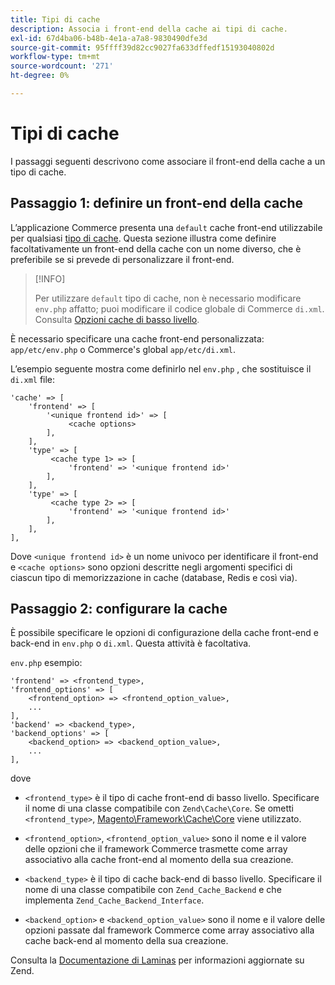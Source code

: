 ```yaml
---
title: Tipi di cache
description: Associa i front-end della cache ai tipi di cache.
exl-id: 67d4ba06-b48b-4e1a-a7a8-9830490dfe3d
source-git-commit: 95ffff39d82cc9027fa633dffedf15193040802d
workflow-type: tm+mt
source-wordcount: '271'
ht-degree: 0%

---
```


# Tipi di cache

I passaggi seguenti descrivono come associare il front-end della cache a un tipo di cache.

## Passaggio 1: definire un front-end della cache

L’applicazione Commerce presenta una `default` cache front-end utilizzabile per qualsiasi [tipo di cache](../cli/manage-cache.md#clean-and-flush-cache-types). Questa sezione illustra come definire facoltativamente un front-end della cache con un nome diverso, che è preferibile se si prevede di personalizzare il front-end.

>[!INFO]
>
>Per utilizzare `default` tipo di cache, non è necessario modificare `env.php` affatto; puoi modificare il codice globale di Commerce `di.xml`. Consulta [Opzioni cache di basso livello](cache-options.md).

È necessario specificare una cache front-end personalizzata: `app/etc/env.php` o Commerce&#39;s global `app/etc/di.xml`.

L’esempio seguente mostra come definirlo nel `env.php` , che sostituisce il `di.xml` file:

```php?start_inline=1
'cache' => [
    'frontend' => [
        '<unique frontend id>' => [
             <cache options>
        ],
    ],
    'type' => [
         <cache type 1> => [
             'frontend' => '<unique frontend id>'
        ],
    ],
    'type' => [
         <cache type 2> => [
             'frontend' => '<unique frontend id>'
        ],
    ],
],
```

Dove `<unique frontend id>` è un nome univoco per identificare il front-end e `<cache options>` sono opzioni descritte negli argomenti specifici di ciascun tipo di memorizzazione in cache (database, Redis e così via).

## Passaggio 2: configurare la cache

È possibile specificare le opzioni di configurazione della cache front-end e back-end in `env.php` o `di.xml`. Questa attività è facoltativa.

`env.php` esempio:

```php?start_inline=1
'frontend' => <frontend_type>,
'frontend_options' => [
    <frontend_option> => <frontend_option_value>,
    ...
],
'backend' => <backend_type>,
'backend_options' => [
    <backend_option> => <backend_option_value>,
    ...
],
```

dove

- `<frontend_type>` è il tipo di cache front-end di basso livello. Specificare il nome di una classe compatibile con `Zend\Cache\Core`.
Se ometti `<frontend_type>`, [Magento\Framework\Cache\Core](https://github.com/magento/magento2/blob/2.4/lib/internal/Magento/Framework/Cache/Core.php) viene utilizzato.

- `<frontend_option>`, `<frontend_option_value>` sono il nome e il valore delle opzioni che il framework Commerce trasmette come array associativo alla cache front-end al momento della sua creazione.
- `<backend_type>` è il tipo di cache back-end di basso livello. Specificare il nome di una classe compatibile con `Zend_Cache_Backend` e che implementa `Zend_Cache_Backend_Interface`.
- `<backend_option>` e `<backend_option_value>` sono il nome e il valore delle opzioni passate dal framework Commerce come array associativo alla cache back-end al momento della sua creazione.

Consulta la [Documentazione di Laminas](https://docs.laminas.dev/) per informazioni aggiornate su Zend.
